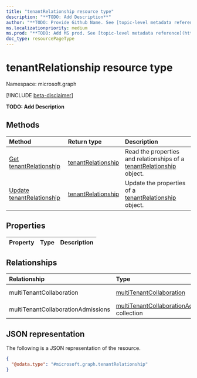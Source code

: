 ```yaml
---
title: "tenantRelationship resource type"
description: "**TODO: Add Description**"
author: "**TODO: Provide Github Name. See [topic-level metadata reference](https://msgo.azurewebsites.net/add/document/guidelines/metadata.html#topic-level-metadata)**"
ms.localizationpriority: medium
ms.prod: "**TODO: Add MS prod. See [topic-level metadata reference](https://msgo.azurewebsites.net/add/document/guidelines/metadata.html#topic-level-metadata)**"
doc_type: resourcePageType
---
```


# tenantRelationship resource type

Namespace: microsoft.graph

[!INCLUDE [beta-disclaimer](../../includes/beta-disclaimer.md)]

**TODO: Add Description**

## Methods
|Method|Return type|Description|
|:---|:---|:---|
|[Get tenantRelationship](../api/tenantrelationship-get.md)|[tenantRelationship](../resources/tenantrelationship.md)|Read the properties and relationships of a [tenantRelationship](../resources/tenantrelationship.md) object.|
|[Update tenantRelationship](../api/tenantrelationship-update.md)|[tenantRelationship](../resources/tenantrelationship.md)|Update the properties of a [tenantRelationship](../resources/tenantrelationship.md) object.|

## Properties
|Property|Type|Description|
|:---|:---|:---|

## Relationships
|Relationship|Type|Description|
|:---|:---|:---|
|multiTenantCollaboration|[multiTenantCollaboration](../resources/multitenantcollaboration.md)|**TODO: Add Description**|
|multiTenantCollaborationAdmissions|[multiTenantCollaborationAdmission](../resources/multitenantcollaborationadmission.md) collection|**TODO: Add Description**|

## JSON representation
The following is a JSON representation of the resource.
<!-- {
  "blockType": "resource",
  "keyProperty": "id",
  "@odata.type": "microsoft.graph.tenantRelationship",
  "openType": false
}
-->
``` json
{
  "@odata.type": "#microsoft.graph.tenantRelationship"
}
```

